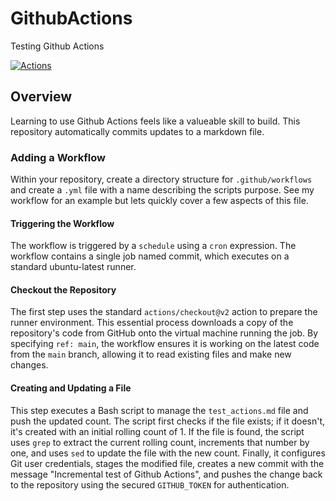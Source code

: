 # GithubActions
Testing Github Actions

[![Actions](https://github.com/CodingAero/GithubActions/actions/workflows/gh_actions.yml/badge.svg)](https://github.com/CodingAero/GithubActions/actions/workflows/gh_actions.yml)


## Overview
Learning to use Github Actions feels like a valueable skill to build. This repository automatically commits updates to a markdown file.

### Adding a Workflow
Within your repository, create a directory structure for `.github/workflows` and create a `.yml` file with a name describing the scripts purpose.
See my workflow for an example but lets quickly cover a few aspects of this file.

#### Triggering the Workflow

The workflow is triggered by a `schedule` using a `cron` expression.
The workflow contains a single job named commit, which executes on a standard ubuntu-latest runner.

#### Checkout the Repository

The first step uses the standard `actions/checkout@v2` action to prepare the runner environment. This essential process downloads a copy of the repository's code from GitHub onto the virtual machine running the job. By specifying `ref: main`, the workflow ensures it is working on the latest code from the `main` branch, allowing it to read existing files and make new changes. 

#### Creating and Updating a File

This step executes a Bash script to manage the `test_actions.md` file and push the updated count. The script first checks if the file exists; if it doesn't, it's created with an initial rolling count of 1. If the file is found, the script uses `grep` to extract the current rolling count, increments that number by one, and uses `sed` to update the file with the new count. Finally, it configures Git user credentials, stages the modified file, creates a new commit with the message "Incremental test of Github Actions", and pushes the change back to the repository using the secured `GITHUB_TOKEN` for authentication.
